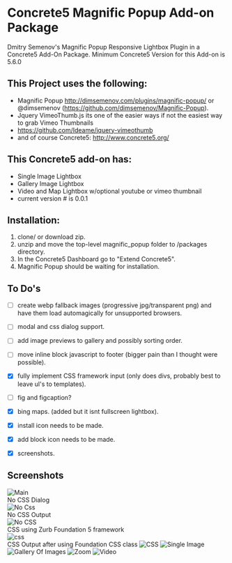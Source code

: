 Concrete5 Magnific Popup Add-on Package
=======================================

Dmitry Semenov's Magnific Popup Responsive Lightbox Plugin in a Concrete5 Add-On Package.
Minimum Concrete5 Version for this Add-on is 5.6.0

This Project uses the following:
-------------------------------------
- Magnific Popup http://dimsemenov.com/plugins/magnific-popup/ or @dimsemenov (https://github.com/dimsemenov/Magnific-Popup).  
- Jquery VimeoThumb.js its one of the easier ways if not the easiest way to grab Vimeo Thumbnails
- https://github.com/Ideame/jquery-vimeothumb  
- and of course Concrete5:  http://www.concrete5.org/

This Concrete5 add-on has:
--------------------------
- Single Image Lightbox
- Gallery Image Lightbox
- Video and Map Lightbox w/optional youtube or vimeo thumbnail
- current version # is 0.0.1

Installation:
-------------

1. clone/ or download zip.
2. unzip and move the top-level magnific_popup folder to /packages directory.  
3. In the Concrete5 Dashboard go to "Extend Concrete5".  
4. Magnific Popup should be waiting for installation.


To Do's
------
- [ ] create webp fallback images (progressive jpg/transparent png) and have them load automagically for unsupported browsers.
- [ ] modal and css dialog support.
- [ ] add image previews to gallery and possibly sorting order.
- [ ] move inline block javascript to footer (bigger pain than I thought were possible).
- [x] fully implement CSS framework input (only does divs, probably best to leave ul's to templates).
- [ ] fig and figcaption? 
- [x] bing maps. (added but it isnt fullscreen lightbox). 
- [x] install icon needs to be made.
- [x] add block icon needs to be made.
- [x] screenshots.


Screenshots
-----------

![Main](./screenshots/magnific.png)  
No CSS Dialog  
![No Css](./screenshots/noCssDialog.png "No CSS Dialog")  
No CSS Output  
![No CSS](./screenshots/nocss.png)  
CSS using Zurb Foundation 5 framework  
![css](./screenshots/cssDialog.png)  
CSS Output after using Foundation CSS class
![CSS](./screenshots/with_css.png)
![Single Image](./screenshots/single.png)
![Gallery Of Images](./screenshots/gallery.png)
![Zoom](./screenshots/zoom.png)
![Video](./screenshots/video.png)


